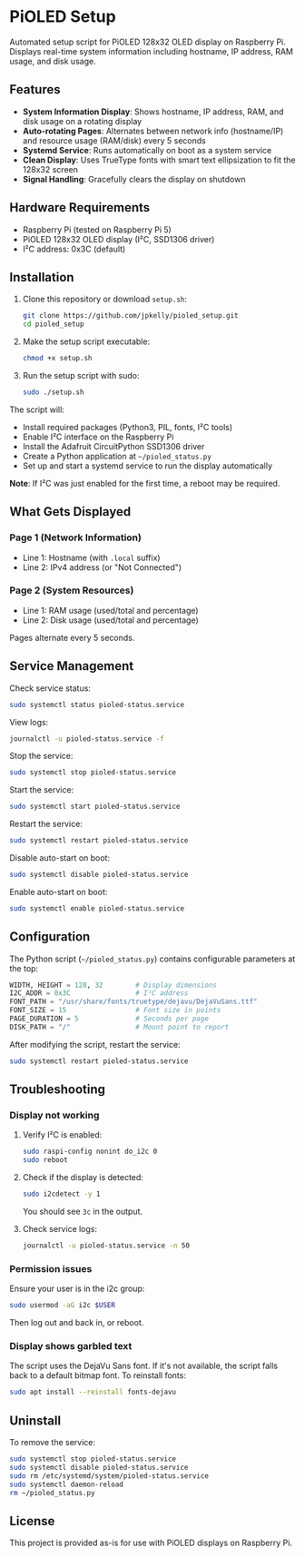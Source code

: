 # PiOLED Setup

Automated setup script for PiOLED 128x32 OLED display on Raspberry Pi. Displays real-time system information including hostname, IP address, RAM usage, and disk usage.

## Features

- **System Information Display**: Shows hostname, IP address, RAM, and disk usage on a rotating display
- **Auto-rotating Pages**: Alternates between network info (hostname/IP) and resource usage (RAM/disk) every 5 seconds
- **Systemd Service**: Runs automatically on boot as a system service
- **Clean Display**: Uses TrueType fonts with smart text ellipsization to fit the 128x32 screen
- **Signal Handling**: Gracefully clears the display on shutdown

## Hardware Requirements

- Raspberry Pi (tested on Raspberry Pi 5)
- PiOLED 128x32 OLED display (I²C, SSD1306 driver)
- I²C address: 0x3C (default)

## Installation

1. Clone this repository or download `setup.sh`:
   ```bash
   git clone https://github.com/jpkelly/pioled_setup.git
   cd pioled_setup
   ```

2. Make the setup script executable:
   ```bash
   chmod +x setup.sh
   ```

3. Run the setup script with sudo:
   ```bash
   sudo ./setup.sh
   ```

The script will:
- Install required packages (Python3, PIL, fonts, I²C tools)
- Enable I²C interface on the Raspberry Pi
- Install the Adafruit CircuitPython SSD1306 driver
- Create a Python application at `~/pioled_status.py`
- Set up and start a systemd service to run the display automatically

**Note**: If I²C was just enabled for the first time, a reboot may be required.

## What Gets Displayed

### Page 1 (Network Information)
- Line 1: Hostname (with `.local` suffix)
- Line 2: IPv4 address (or "Not Connected")

### Page 2 (System Resources)
- Line 1: RAM usage (used/total and percentage)
- Line 2: Disk usage (used/total and percentage)

Pages alternate every 5 seconds.

## Service Management

Check service status:
```bash
sudo systemctl status pioled-status.service
```

View logs:
```bash
journalctl -u pioled-status.service -f
```

Stop the service:
```bash
sudo systemctl stop pioled-status.service
```

Start the service:
```bash
sudo systemctl start pioled-status.service
```

Restart the service:
```bash
sudo systemctl restart pioled-status.service
```

Disable auto-start on boot:
```bash
sudo systemctl disable pioled-status.service
```

Enable auto-start on boot:
```bash
sudo systemctl enable pioled-status.service
```

## Configuration

The Python script (`~/pioled_status.py`) contains configurable parameters at the top:

```python
WIDTH, HEIGHT = 128, 32        # Display dimensions
I2C_ADDR = 0x3C                # I²C address
FONT_PATH = "/usr/share/fonts/truetype/dejavu/DejaVuSans.ttf"
FONT_SIZE = 15                 # Font size in points
PAGE_DURATION = 5              # Seconds per page
DISK_PATH = "/"                # Mount point to report
```

After modifying the script, restart the service:
```bash
sudo systemctl restart pioled-status.service
```

## Troubleshooting

### Display not working
1. Verify I²C is enabled:
   ```bash
   sudo raspi-config nonint do_i2c 0
   sudo reboot
   ```

2. Check if the display is detected:
   ```bash
   sudo i2cdetect -y 1
   ```
   You should see `3c` in the output.

3. Check service logs:
   ```bash
   journalctl -u pioled-status.service -n 50
   ```

### Permission issues
Ensure your user is in the i2c group:
```bash
sudo usermod -aG i2c $USER
```
Then log out and back in, or reboot.

### Display shows garbled text
The script uses the DejaVu Sans font. If it's not available, the script falls back to a default bitmap font. To reinstall fonts:
```bash
sudo apt install --reinstall fonts-dejavu
```

## Uninstall

To remove the service:
```bash
sudo systemctl stop pioled-status.service
sudo systemctl disable pioled-status.service
sudo rm /etc/systemd/system/pioled-status.service
sudo systemctl daemon-reload
rm ~/pioled_status.py
```

## License

This project is provided as-is for use with PiOLED displays on Raspberry Pi.
